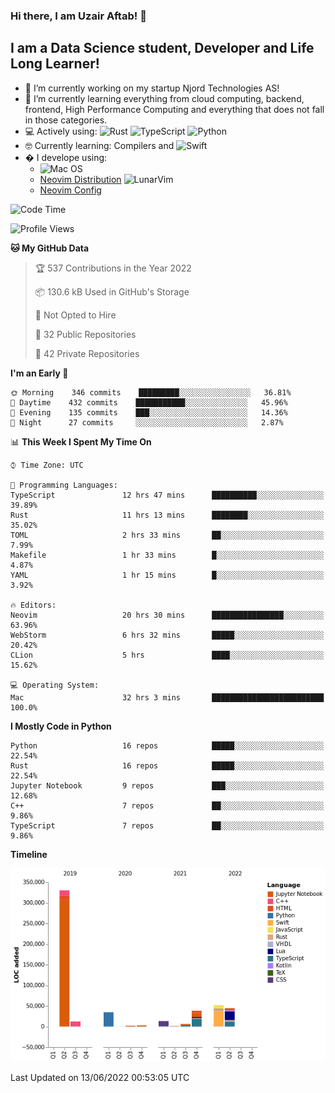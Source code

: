### Hi there, I am Uzair Aftab! 👋

## I am a Data Science student, Developer and Life Long Learner!
- 🔭 I’m currently working on my startup Njord Technologies AS!
- 🌱 I’m currently learning everything from cloud computing, backend, frontend, High Performance Computing and everything that does not fall in those categories.
- 💻 Actively using: <img alt="Rust" src="https://img.shields.io/badge/rust-%23000000.svg?style=for-the-badge&logo=rust&logoColor=white"/> <img alt="TypeScript" src="https://img.shields.io/badge/typescript-%23007ACC.svg?style=for-the-badge&logo=typescript&logoColor=white"/> <img alt="Python" src="https://img.shields.io/badge/python-%2314354C.svg?style=for-the-badge&logo=python&logoColor=white"/>
- 🤓 Currently learning: Compilers and ![Swift](https://img.shields.io/badge/swift-F54A2A?style=for-the-badge&logo=swift&logoColor=white)
- � I develope using: 
  - ![Mac OS](https://img.shields.io/badge/mac%20os-000000?style=for-the-badge&logo=macos&logoColor=F0F0F0)
  -  [Neovim Distribution](https://github.com/LunarVim/LunarVim) <img alt="LunarVim" src="https://www.lunarvim.org/assets/lunarvim_logo.png" width="5%"/>
  -  [Neovim Config](https://github.com/Uzaaft/lvim_abz)
  
<!--START_SECTION:waka-->
![Code Time](http://img.shields.io/badge/Code%20Time-0%20secs-blue)

![Profile Views](http://img.shields.io/badge/Profile%20Views-4-blue)

**🐱 My GitHub Data** 

> 🏆 537 Contributions in the Year 2022
 > 
> 📦 130.6 kB Used in GitHub's Storage 
 > 
> 🚫 Not Opted to Hire
 > 
> 📜 32 Public Repositories 
 > 
> 🔑 42 Private Repositories  
 > 
**I'm an Early 🐤** 

```text
🌞 Morning    346 commits    █████████░░░░░░░░░░░░░░░░   36.81% 
🌆 Daytime    432 commits    ███████████░░░░░░░░░░░░░░   45.96% 
🌃 Evening    135 commits    ███░░░░░░░░░░░░░░░░░░░░░░   14.36% 
🌙 Night      27 commits     ░░░░░░░░░░░░░░░░░░░░░░░░░   2.87%

```


📊 **This Week I Spent My Time On** 

```text
⌚︎ Time Zone: UTC

💬 Programming Languages: 
TypeScript               12 hrs 47 mins      ██████████░░░░░░░░░░░░░░░   39.89% 
Rust                     11 hrs 13 mins      ████████░░░░░░░░░░░░░░░░░   35.02% 
TOML                     2 hrs 33 mins       ██░░░░░░░░░░░░░░░░░░░░░░░   7.99% 
Makefile                 1 hr 33 mins        █░░░░░░░░░░░░░░░░░░░░░░░░   4.87% 
YAML                     1 hr 15 mins        █░░░░░░░░░░░░░░░░░░░░░░░░   3.92%

🔥 Editors: 
Neovim                   20 hrs 30 mins      ████████████████░░░░░░░░░   63.96% 
WebStorm                 6 hrs 32 mins       █████░░░░░░░░░░░░░░░░░░░░   20.42% 
CLion                    5 hrs               ████░░░░░░░░░░░░░░░░░░░░░   15.62%

💻 Operating System: 
Mac                      32 hrs 3 mins       █████████████████████████   100.0%

```

**I Mostly Code in Python** 

```text
Python                   16 repos            █████░░░░░░░░░░░░░░░░░░░░   22.54% 
Rust                     16 repos            █████░░░░░░░░░░░░░░░░░░░░   22.54% 
Jupyter Notebook         9 repos             ███░░░░░░░░░░░░░░░░░░░░░░   12.68% 
C++                      7 repos             ██░░░░░░░░░░░░░░░░░░░░░░░   9.86% 
TypeScript               7 repos             ██░░░░░░░░░░░░░░░░░░░░░░░   9.86%

```


**Timeline**

![Chart not found](https://raw.githubusercontent.com/Uzaaft/Uzaaft/master/charts/bar_graph.png) 


 Last Updated on 13/06/2022 00:53:05 UTC
<!--END_SECTION:waka-->
